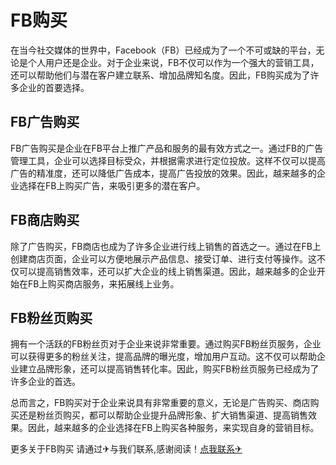 # FB购买

在当今社交媒体的世界中，Facebook（FB）已经成为了一个不可或缺的平台，无论是个人用户还是企业。对于企业来说，FB不仅可以作为一个强大的营销工具，还可以帮助他们与潜在客户建立联系、增加品牌知名度。因此，FB购买成为了许多企业的首要选择。

## FB广告购买

FB广告购买是企业在FB平台上推广产品和服务的最有效方式之一。通过FB的广告管理工具，企业可以选择目标受众，并根据需求进行定位投放。这样不仅可以提高广告的精准度，还可以降低广告成本，提高广告投放的效果。因此，越来越多的企业选择在FB上购买广告，来吸引更多的潜在客户。

## FB商店购买

除了广告购买，FB商店也成为了许多企业进行线上销售的首选之一。通过在FB上创建商店页面，企业可以方便地展示产品信息、接受订单、进行支付等操作。这不仅可以提高销售效率，还可以扩大企业的线上销售渠道。因此，越来越多的企业开始在FB上购买商店服务，来拓展线上业务。

## FB粉丝页购买

拥有一个活跃的FB粉丝页对于企业来说非常重要。通过购买FB粉丝页服务，企业可以获得更多的粉丝关注，提高品牌的曝光度，增加用户互动。这不仅可以帮助企业建立品牌形象，还可以提高销售转化率。因此，购买FB粉丝页服务已经成为了许多企业的首选。

总而言之，FB购买对于企业来说具有非常重要的意义，无论是广告购买、商店购买还是粉丝页购买，都可以帮助企业提升品牌形象、扩大销售渠道、提高销售效果。因此，越来越多的企业选择在FB上购买各种服务，来实现自身的营销目标。

更多关于FB购买 请通过✈与我们联系,感谢阅读！[点我联系✈](https://mail.k02.cc)